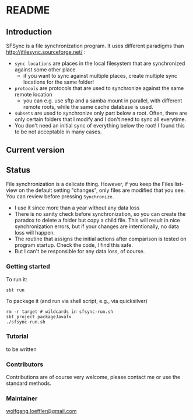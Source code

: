 # README #

## Introduction ##

SFSync is a file synchronization program. It uses different paradigms than http://jfilesync.sourceforge.net/ :

* `sync locations` are places in the local filesystem that are synchronized against some other place
    * if you want to sync against multiple places, create multiple sync locations for the same folder!
* `protocols` are protocols that are used to synchronize against the same remote location
    * you can e.g. use sftp and a samba mount in parallel, with different remote roots, while the same cache database is used.
* `subsets` are used to synchronize only part below a root. Often, there are only certain folders that I modify and I don't need to sync all everytime.
* You don't need an initial sync of everything below the root! I found this to be not acceptable in many cases.

## Current version ##

## Status ##
File synchronization is a delicate thing. However, if you keep the Files list-view on the default setting "changes", only files are modified that you see. You can review before pressing `Synchronize`.
* I use it since more than a year without any data loss
* There is no sanity check before synchronization, so you can create the paradox to delete a folder but copy a child file. This will result in nice synchronization errors, but if your changes are intentionally, no data loss will happen.
* The routine that assigns the initial actions after comparison is tested on program startup. Check the code, I find this safe.
* But I can't be responsible for any data loss, of course.

### Getting started ###

To run it: 

	sbt run

To package it (and run via shell script, e.g., via quicksilver)

	rm -r target # wildcards in sfsync-run.sh
	sbt project packageJavafx
	./sfsync-run.sh

### Tutorial ###
to be written

### Contributors ###

Contributions are of course very welcome, please contact me or use the standard methods.

### Maintainer ###

wolfgang.loeffler@gmail.com